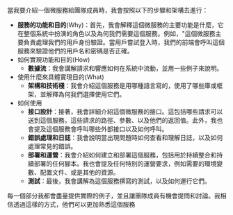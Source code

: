 當我要介紹一個微服務給團隊成員時，我會按照以下的步驟和架構去進行：

- **服務的功能和目的**(Why)：首先，我會解釋這個微服務的主要功能是什麼，它在整個系統中扮演的角色以及為何我們需要這個服務。例如，"這個微服務主要負責處理我們的用戶身份驗證。當用戶嘗試登入時，我們的前端會呼叫這個服務來驗證他們的用戶名和密碼是否正確。
- 如何實現功能和目的(How)
  - **數據流**：我會講解請求和響應如何在系統中流動，並用一些例子來說明。
- 使用什麼來具體實現目的(What)
  - **架構和技術棧**：我會介紹這個服務是用哪種語言寫的，使用了哪些庫或框架，並解釋為何我們選擇使用它們。
- 如何使用
  - **接口設計**：接著，我會詳細介紹這個微服務的接口。這包括哪些請求可以送到這個服務，這些請求的路徑、參數、以及他們的返回值。此外，我也會提及這個服務會呼叫哪些外部接口以及如何呼叫。
  - **錯誤處理和日誌**：我會說明當出現問題時如何查看和理解日誌，以及如何處理常見的錯誤。
  - **部署和運營**：我會介紹如何建立和部署這個服務，包括用於持續整合和持續部署的任何腳本。我也會提及任何特別的運營要求，例如需要的環境變數、配置文件、或是其他的資源。
  - **測試**：最後，我會講解為這個服務撰寫的測試，以及如何運行它們。

每一個部分我都會盡量提供實際的例子，並且讓團隊成員有機會提問和討論。我相信透過這樣的方式，他們可以更加熟悉這個服務